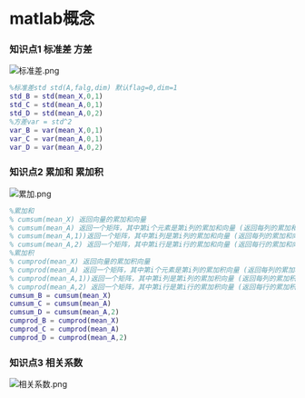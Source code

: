# matlab概念

### 知识点1 标准差 方差
![标准差.png](https://img1.imgtp.com/2022/08/05/hnKgo6Zr.png)
```matlab
%标准差std std(A,falg,dim) 默认flag=0,dim=1
std_B = std(mean_X,0,1) 
std_C = std(mean_A,0,1)   
std_D = std(mean_A,0,2)  
%方差var = std^2
var_B = var(mean_X,0,1)  
var_C = var(mean_A,0,1)  
var_D = var(mean_A,0,2) 
```


### 知识点2 累加和  累加积
![累加.png](https://img1.imgtp.com/2022/08/05/fbJ6NFkc.png)
```matlab
%累加和
% cumsum(mean_X) 返回向量的累加和向量
% cumsum(mean_A) 返回一个矩阵，其中第i个元素是第i列的累加和向量 (返回每列的累加和向量)
% cumsum(mean_A,1))返回一个矩阵，其中第i列是第i列的累加和向量 (返回每列的累加和向量)
% cumsum(mean_A,2) 返回一个矩阵，其中第i行是第i行的累加和向量 (返回每行的累加和向量)
%累加积
% cumprod(mean_X) 返回向量的累加积向量
% cumprod(mean_A) 返回一个矩阵，其中第i个元素是第i列的累加积向量 (返回每列的累加积向量)
% cumprod(mean_A,1))返回一个矩阵，其中第i列是第i列的累加积向量 (返回每列的累加积向量)
% cumprod(mean_A,2) 返回一个矩阵，其中第i行是第i行的累加积向量 (返回每行的累加积向量)
cumsum_B = cumsum(mean_X) 
cumsum_C = cumsum(mean_A)   
cumsum_D = cumsum(mean_A,2)  
cumprod_B = cumprod(mean_X)  
cumprod_C = cumprod(mean_A)  
cumprod_D = cumprod(mean_A,2) 

```
### 知识点3 相关系数
![相关系数.png](https://img1.imgtp.com/2022/08/05/fuTpqXHt.png)